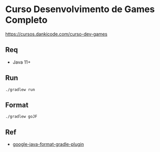 # Curso Desenvolvimento de Games Completo

https://cursos.dankicode.com/curso-dev-games

## Req

* Java 11+

## Run

    ./gradlew run

## Format

    ./gradlew goJF

## Ref

* [google-java-format-gradle-plugin](https://github.com/sherter/google-java-format-gradle-plugin)
